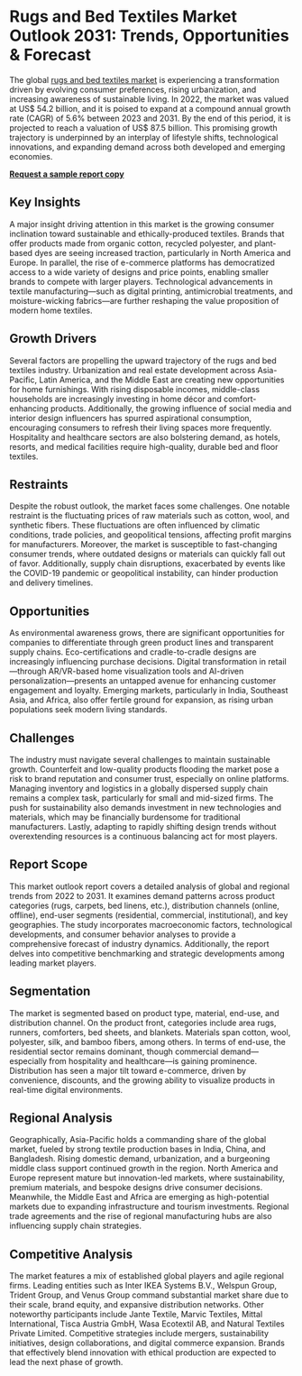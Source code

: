 
# Rugs and Bed Textiles Market Outlook 2031: Trends, Opportunities & Forecast

The global [rugs and bed textiles market](https://www.transparencymarketresearch.com/rugs-and-bed-textiles-market.html) is experiencing a transformation driven by evolving consumer preferences, rising urbanization, and increasing awareness of sustainable living. In 2022, the market was valued at US$ 54.2 billion, and it is poised to expand at a compound annual growth rate (CAGR) of 5.6% between 2023 and 2031. By the end of this period, it is projected to reach a valuation of US$ 87.5 billion. This promising growth trajectory is underpinned by an interplay of lifestyle shifts, technological innovations, and expanding demand across both developed and emerging economies.

[**Request a sample report copy**](https://www.transparencymarketresearch.com/sample/sample.php?flag=S&rep_id=85218)

## Key Insights

A major insight driving attention in this market is the growing consumer inclination toward sustainable and ethically-produced textiles. Brands that offer products made from organic cotton, recycled polyester, and plant-based dyes are seeing increased traction, particularly in North America and Europe. In parallel, the rise of e-commerce platforms has democratized access to a wide variety of designs and price points, enabling smaller brands to compete with larger players. Technological advancements in textile manufacturing—such as digital printing, antimicrobial treatments, and moisture-wicking fabrics—are further reshaping the value proposition of modern home textiles.

## Growth Drivers

Several factors are propelling the upward trajectory of the rugs and bed textiles industry. Urbanization and real estate development across Asia-Pacific, Latin America, and the Middle East are creating new opportunities for home furnishings. With rising disposable incomes, middle-class households are increasingly investing in home décor and comfort-enhancing products. Additionally, the growing influence of social media and interior design influencers has spurred aspirational consumption, encouraging consumers to refresh their living spaces more frequently. Hospitality and healthcare sectors are also bolstering demand, as hotels, resorts, and medical facilities require high-quality, durable bed and floor textiles.

## Restraints

Despite the robust outlook, the market faces some challenges. One notable restraint is the fluctuating prices of raw materials such as cotton, wool, and synthetic fibers. These fluctuations are often influenced by climatic conditions, trade policies, and geopolitical tensions, affecting profit margins for manufacturers. Moreover, the market is susceptible to fast-changing consumer trends, where outdated designs or materials can quickly fall out of favor. Additionally, supply chain disruptions, exacerbated by events like the COVID-19 pandemic or geopolitical instability, can hinder production and delivery timelines.

## Opportunities

As environmental awareness grows, there are significant opportunities for companies to differentiate through green product lines and transparent supply chains. Eco-certifications and cradle-to-cradle designs are increasingly influencing purchase decisions. Digital transformation in retail—through AR/VR-based home visualization tools and AI-driven personalization—presents an untapped avenue for enhancing customer engagement and loyalty. Emerging markets, particularly in India, Southeast Asia, and Africa, also offer fertile ground for expansion, as rising urban populations seek modern living standards.

## Challenges

The industry must navigate several challenges to maintain sustainable growth. Counterfeit and low-quality products flooding the market pose a risk to brand reputation and consumer trust, especially on online platforms. Managing inventory and logistics in a globally dispersed supply chain remains a complex task, particularly for small and mid-sized firms. The push for sustainability also demands investment in new technologies and materials, which may be financially burdensome for traditional manufacturers. Lastly, adapting to rapidly shifting design trends without overextending resources is a continuous balancing act for most players.

## Report Scope

This market outlook report covers a detailed analysis of global and regional trends from 2022 to 2031. It examines demand patterns across product categories (rugs, carpets, bed linens, etc.), distribution channels (online, offline), end-user segments (residential, commercial, institutional), and key geographies. The study incorporates macroeconomic factors, technological developments, and consumer behavior analyses to provide a comprehensive forecast of industry dynamics. Additionally, the report delves into competitive benchmarking and strategic developments among leading market players.

## Segmentation

The market is segmented based on product type, material, end-use, and distribution channel. On the product front, categories include area rugs, runners, comforters, bed sheets, and blankets. Materials span cotton, wool, polyester, silk, and bamboo fibers, among others. In terms of end-use, the residential sector remains dominant, though commercial demand—especially from hospitality and healthcare—is gaining prominence. Distribution has seen a major tilt toward e-commerce, driven by convenience, discounts, and the growing ability to visualize products in real-time digital environments.

## Regional Analysis

Geographically, Asia-Pacific holds a commanding share of the global market, fueled by strong textile production bases in India, China, and Bangladesh. Rising domestic demand, urbanization, and a burgeoning middle class support continued growth in the region. North America and Europe represent mature but innovation-led markets, where sustainability, premium materials, and bespoke designs drive consumer decisions. Meanwhile, the Middle East and Africa are emerging as high-potential markets due to expanding infrastructure and tourism investments. Regional trade agreements and the rise of regional manufacturing hubs are also influencing supply chain strategies.

## Competitive Analysis

The market features a mix of established global players and agile regional firms. Leading entities such as Inter IKEA Systems B.V., Welspun Group, Trident Group, and Venus Group command substantial market share due to their scale, brand equity, and expansive distribution networks. Other noteworthy participants include Jante Textile, Marvic Textiles, Mittal International, Tisca Austria GmbH, Wasa Ecotextil AB, and Natural Textiles Private Limited. Competitive strategies include mergers, sustainability initiatives, design collaborations, and digital commerce expansion. Brands that effectively blend innovation with ethical production are expected to lead the next phase of growth.
